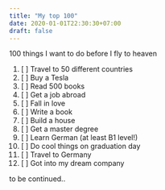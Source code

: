 ```yaml
---
title: "My top 100"
date: 2020-01-01T22:30:30+07:00
draft: false
---
```


100 things I want to do before I fly to heaven

1. [ ] Travel to 50 different countries
2. [ ] Buy a Tesla
3. [ ] Read 500 books  
4. [ ] Get a job abroad
5. [ ] Fall in love
6. [ ] Write a book
7. [ ] Build a house
8. [ ] Get a master degree
9. [ ] Learn German (at least B1 level!)
10. [ ] Do cool things on graduation day
11. [ ] Travel to Germany 
12. [ ] Got into my dream company

to be continued.. 